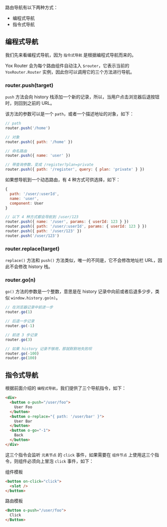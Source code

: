 路由导航有以下两种方式：

* 编程式导航
* 指令式导航

## 编程式导航

我们先来看编程式导航，因为 `指令式导航` 是根据编程式导航而来的。

Yox Router 会为每个路由组件自动注入 `$router`，它表示当前的 `YoxRouter.Router` 实例，因此你可以调用它的三个方法进行导航。

### router.push(target)

`push` 方法会向 history 栈添加一个新的记录，所以，当用户点击浏览器后退按钮时，则回到之前的 URL。

该方法的参数可以是一个 `path`，或者一个描述地址的对象，如下：

```js
// path
router.push('/home')

// 对象
router.push({ path: '/home' })

// 命名路由
router.push({ name: 'user' })

// 带查询参数，变成 /register?plan=private
router.push({ path: '/register', query: { plan: 'private' } })

```

如果想导航到一个动态路由，有 4 种方式可供选择，如下：

```js
{
  path: '/user/:userId',
  name: 'user',
  component: User
}
```

```js
// 以下 4 种方式都会导航到 /user/123
router.push({ name: '/user', params: { userId: 123 } })
router.push({ path: '/user/:userId', params: { userId: 123 } })
router.push({ path: '/user/123' })
router.push('/user/123')
```

### router.replace(target)

`replace()` 方法和 `push()` 方法类似，唯一的不同是，它不会修改地址栏 URL，因此不会修改 history 栈。

### router.go(n)

`go()` 方法的参数是一个整数，意思是在 history 记录中向前或者后退多少步，类似 `window.history.go(n)`。

```js
// 在浏览器记录中前进一步
router.go(1)

// 后退一步记录
router.go(-1)

// 前进 3 步记录
router.go(3)

// 如果 history 记录不够用，那就默默地失败呗
router.go(-100)
router.go(100)
```

## 指令式导航

根据前面介绍的 `编程式导航`，我们提供了三个导航指令，如下：

```html
<div>
  <button o-push="/user/foo">
    User Foo
  </button>
  <button o-replace="{ path: '/user/bar' }">
    User Bar
  </button>
  <button o-go="-1">
    Back
  </button>
</div>
```

这三个指令会监听 `元素节点` 的 `click` 事件，如果需要在 `组件节点` 上使用这三个指令，则组件必须向上冒泡 `click` 事件，如下：

组件模板

```html
<button on-click="click">
  <slot />
</button>
```

路由模板

```html
<Button o-push="/user/foo">
  Click
</Button>
```



